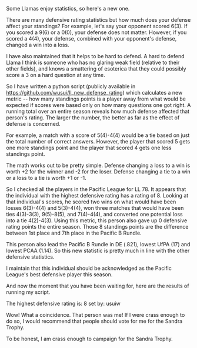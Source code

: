 Some Llamas enjoy statistics, so here's a new one.

There are many defensive rating statistics but how much does your defense affect your standings?
For example, let's say your opponent scored 6(3).  If you scored a 9(6) or a 0(0), your defense
does not matter.  However, if you scored a 4(4), your defense, combined with your opponent's
defense, changed a win into a loss.

I have also maintained that it helps to be hard to defend.  A hard to defend Llama I think is
someone who has no glaring weak field (relative to their other fields), and knows a smattering
of esoterica that they could possibly score a 3 on a hard question at any time.

So I have written a python script (publicly available in https://github.com/wusui/ll_new_defense_rating)
which calculates a new metric -- how many standings points is a player away from what would be expected
if scores were based only on how many questions one got right.  A running total over an entire season
reveals how much defense affected that person's rating.  The larger the number, the better as far
as the effect of defense is concerned.

For example, a match with a score of 5(4)-4(4) would be a tie based on just the total number of 
correct answers.  However, the player that scored 5 gets one more standings point and the player
that scored 4 gets one less standings point.

The math works out to be pretty simple.  Defense changing a loss to a win is worth +2 for the winner
and -2 for the loser.  Defense changing a tie to a win or a loss to a tie is worth +1 or -1.

So I checked all the players in the Pacific League for LL 78.  It appears that the individual with
the highest defensive rating has a rating of 8.  Looking at that individual's scores, he scored two
wins on what would have been losses 6(3)-4(4) and 5(3)-4(4), won three matches that would have been
ties 4(3)-3(3), 9(5)-8(5), and 7(4)-4(4), and converted one potential loss into a tie 4(2)-4(3).
Using this metric, this person also gave up 0 defensive rating points the entire season.
Those 8 standings points are the difference between 1st place and 7th place in the Pacific B Rundle.

This person also lead the Pacific B Rundle in DE (.821), lowest UfPA (17) and lowest PCAA (1.14).
So this new statistic is pretty much in line with the other defensive statistics.

I maintain that this individual should be acknowledged as the Pacific League's best defensive
player this season.

And now the moment that you have been waiting for, here are the results of running my script.

The highest defensive rating is: 8
    set by: usuiw

Wow! What a coincidence.  That person was me!  If I were crass enough to do so, I would recommend that
people should vote for me for the Sandra Trophy.

To be honest, I am crass enough to campaign for the Sandra Trophy.
